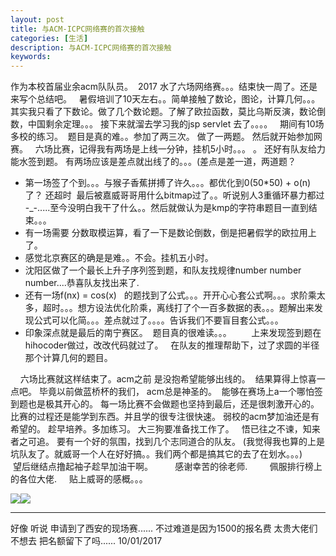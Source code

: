 ```yaml
---
layout: post
title: 与ACM-ICPC网络赛的首次接触
categories: [生活] 
description: 与ACM-ICPC网络赛的首次接触
keywords: 
---
```



作为本校首届业余acm队队员。  2017 水了六场网络赛。。。结束快一周了。还是来写个总结吧。   暑假培训了10天左右。。简单接触了数论，图论，计算几何。。。其实我只看了下数论。做了几个数论题。了解了欧拉函数，莫比乌斯反演，数论倒数，中国剩余定理。。。 接下来就溜去学习我的jsp servlet 去了。。。。   期间有10场多校的练习。  题目是真的难。。参加了两三次。 做了一两题。 然后就开始参加网赛。   六场比赛，记得我有两场是上线一分钟，挂机5小时。。。 。 还好有队友给力能水签到题。 有两场应该是差点就出线了的。。。(差点是差一道，两道题？  

*   第一场签了个到。。。与猴子香蕉拼搏了许久。。。都优化到0(50*50) + o(n)了？ 还超时  最后被嘉威哥哥用什么bitmap过了。。听说别人3重循环暴力都过 -_-.....至今没明白我干了什么。。然后就做认为是kmp的字符串题目一直到结束。。。
*   有一场需要 分数取模运算，看了一下是数论倒数，倒是把暑假学的欧拉用上了。
*   感觉北京赛区的确是是难。。不会。挂机五小时。
*   沈阳区做了一个最长上升子序列签到题，和队友找规律number number number....恭喜队友找出来了.
*   还有一场f(nx) = cos(x)   的题找到了公式。。。开开心心套公式啊。。。求阶乘太多，超时。。。想方设法优化阶乘，离线打了个一百多数据的表。。。题解出来发现公式可以化简。。。差点就过了。。。。告诉我们不要盲目套公式。。。
*   印象深点就是最后的南宁赛区。  题目真的很难读。。。        上来发现签到题在hihocoder做过，改改代码就过了。   在队友的推理帮助下，过了求圆的半径那个计算几何的题目。

    六场比赛就这样结束了。acm之前 是没抱希望能够出线的。  结果算得上惊喜一点吧。 毕竟以前做蓝桥杯的我们， acm总是神圣的。  能够在赛场上a一个哪怕签到题也是极其开心的。 每一场比赛不会做题也坚持到最后，还是很刺激开心的。 比赛的过程还是能学到东西。并且学的很专注很快速。 弱校的acm梦加油还是有希望的。 趁早培养。多加练习。 大三狗要准备找工作了。   悟已往之不谏，知来者之可追。 要有一个好的氛围，找到几个志同道合的队友。 (我觉得我也算的上是坑队友了。就威哥一个人在好好搞。。我们两个都是搞其它的去了在划水。。。)       望后继结点撸起袖子趁早加油干啊。         感谢幸苦的徐老师.         佩服排行榜上的各位大佬.     贴上威哥的感概。。。

![](file:///C:\Users\ggbond\AppData\Roaming\Tencent\Users\384682465\QQ\WinTemp\RichOle\{N(_SET)4%BOYB]GLU`8AS2.png)![](https://www.ggbond.cc/wp-content/uploads/2017/10/acm.png)

* * *

好像 听说 申请到了西安的现场赛...... 不过难道是因为1500的报名费 太贵大佬们不想去 把名额留下了吗...... 10/01/2017
